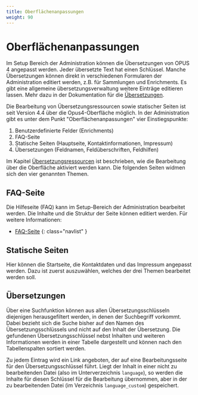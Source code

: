 ```yaml
---
title: Oberflächenanpassungen
weight: 90
---
```


# Oberflächenanpassungen

Im Setup Bereich der Administration können die Übersetzungen von OPUS 4 angepasst werden. Jeder 
übersetzte Text hat einen Schlüssel. Manche Übersetzungen können direkt in verschiedenen 
Formularen der Administration editiert werden, z.B. für Sammlungen und Enrichments. Es gibt
eine allgemeine übersetzungsverwaltung weitere Einträge editieren lassen. Mehr dazu in der 
Dokumentation für die [Übersetzungen][TRANSLATIONS].

Die Bearbeitung von Übersetzungsressourcen sowie statischer Seiten ist seit Version 4.4 über die
Opus4-Oberfläche möglich. In der Administration gibt es unter dem Punkt "Oberflächenanpassungen"
vier Einstiegspunkte:

1. Benutzerdefinierte Felder (Enrichments)
2. FAQ-Seite
3. Statische Seiten (Hauptseite, Kontaktinformationen, Impressum)
4. Übersetzungen (Feldnamen, Feldüberschriften, Feldhilfen)

Im Kapitel [Übersetzungsressourcen][TRANSLATIONS] ist beschrieben, wie die Bearbeitung über die Oberfläche
aktiviert werden kann. Die folgenden Seiten widmen sich den vier genannten Themen.

## FAQ-Seite

Die Hilfeseite (FAQ) kann im Setup-Bereich der Administration bearbeitet werden. Die Inhalte und die Struktur der
Seite können editiert werden. Für weitere Informationen:

* [FAQ-Seite](../translation/faq.html)
{: class="navlist" }

## Statische Seiten

Hier können die Startseite, die Kontaktdaten und das Impressum angepasst werden. Dazu ist zuerst
auszuwählen, welches der drei Themen bearbeitet werden soll.

## Übersetzungen

Über eine Suchfunktion können aus allen Übersetzungsschlüsseln diejenigen herausgefiltert werden,
in denen der Suchbegriff vorkommt. Dabei bezieht sich die Suche bisher auf den Namen des
Übersetzungsschlüssels und nicht auf den Inhalt der Übersetzung. Die gefundenen
Übersetzungsschlüssel nebst Inhalten und weiteren Informationen werden in einer Tabelle dargestellt
und können nach den Tabellenspalten sortiert werden.

Zu jedem Eintrag wird ein Link angeboten, der auf eine Bearbeitungsseite für den
Übersetzungsschlüssel führt. Liegt der Inhalt in einer nicht zu bearbeitenden Datei (also im
Unterverzeichnis `language`), so werden die Inhalte für diesen Schlüssel für die Bearbeitung
übernommen, aber in der zu bearbeitenden Datei (im Verzeichnis `language_custom`) gespeichert.

[TRANSLATIONS]: ../translation/index.html
